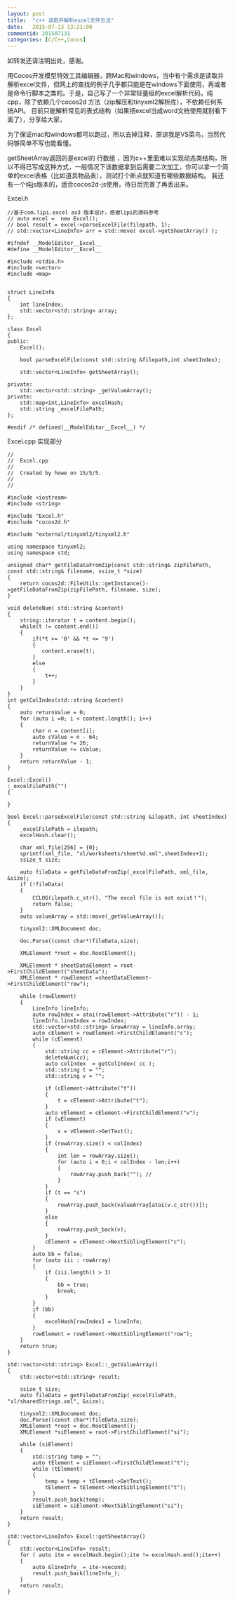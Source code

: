 ```yaml
---
layout: post
title:  "c++ 读取并解析excel文件方法"
date:   2015-07-13 13:21:00
commentid: 201507131
categories: [C/C++,Cocos]
---
```


如转发还请注明出处，感谢。

用Cocos开发模型特效工具编辑器，跨Mac和windows，当中有个需求是读取并解析excel文件，但网上的查找的例子几乎都只能是在windows下面使用，再或者是命令行脚本之类的。于是，自己写了一个非常轻量级的excel解析代码，纯cpp，除了依赖几个cocos2d 方法（zip解压和tinyxml2解析库），不依赖任何系统API。  目前只能解析常见的表式结构（如果把excel当成word文档使用就别看下面了），分享给大家，

为了保证mac和windows都可以跑过，所以去掉注释，原谅我是VS菜鸟，当然代码够简单不写也能看懂。


getSheetArray返回的是excel的 行数组 ，因为c++里面难以实现动态类结构，所以不得已写成这种方式，一般情况下该数据拿到后需要二次加工，你可以拿一个简单的excel表格（比如道具物品表），测试打个断点就知道有哪些数据结构。 我还有一个纯js版本的，适合cocos2d-js使用，待日后完善了再丢出来。


Excel.h

    //基于com.lipi.excel as3 版本设计，感谢lipi的源码参考
    // auto excel =  new Excel();
    // bool result = excel->parseExcelFile(filepath, 1);
    // std::vector<LineInfo> arr = std::move( excel->getSheetArray() );

	#ifndef __ModelEditor__Excel__
	#define __ModelEditor__Excel__
	
	#include <stdio.h>
	#include <vector>
	#include <map>
	
	
	struct LineInfo
	{
	    int lineIndex;
	    std::vector<std::string> array;
	};
	
	class Excel
	{
	public:
	    Excel();
	    
	    bool parseExcelFile(const std::string &filepath,int sheetIndex);
	    
	    std::vector<LineInfo> getSheetArray();
	    
	private:
	    std::vector<std::string> _getValueArray();
	private:
	    std::map<int,LineInfo> excelHash;
	    std::string _excelFilePath;
	};
	
	#endif /* defined(__ModelEditor__Excel__) */
	 
	
Excel.cpp 实现部分
	
	//
	//  Excel.cpp
	//
	//  Created by howe on 15/5/5.
	//  
	//
	
	#include <iostream>
	#include <string>
	
	#include "Excel.h"
	#include "cocos2d.h"
	
	#include "external/tinyxml2/tinyxml2.h"
	
	using namespace tinyxml2;
	using namespace std;
	
	unsigned char* getFileDataFromZip(const std::string& zipFilePath, const std::string& filename, ssize_t *size)
	{
	    return cocos2d::FileUtils::getInstance()->getFileDataFromZip(zipFilePath, filename, size);
	}
	
	void deleteNum( std::string &content)
	{
	    string::iterator t = content.begin();
	    while(t != content.end())
	    {
	        if(*t >= '0' && *t <= '9')
	        {
	           content.erase(t);
	        }
	        else
	        {
	            t++;
	        }
	    }
	}
	int getColIndex(std::string &content)
	{
	    auto returnValue = 0;
	    for (auto i =0; i < content.length(); i++)
	    {
	        char n = content[i];
	        auto cValue = n - 64;
	        returnValue *= 26;
	        returnValue += cValue;
	    }
	    return returnValue - 1;
	}
	
	Excel::Excel()
	:_excelFilePath("")
	{
	    
	}
	
	bool Excel::parseExcelFile(const std::string &ilepath, int sheetIndex)
	{
	    _excelFilePath = ilepath;
	    excelHash.clear();
	    
	    char xml_file[256] = {0};
	    sprintf(xml_file, "xl/worksheets/sheet%d.xml",sheetIndex+1);
	    ssize_t size;
	    
	    auto fileData = getFileDataFromZip(_excelFilePath, xml_file, &size);
	    if (!fileData)
	    {
	        CCLOG(ilepath.c_str(), "The excel file is not exist！");
	        return false;
	    }
	    auto valueArray = std::move(_getValueArray());
	
	    tinyxml2::XMLDocument doc;
	
	    doc.Parse((const char*)fileData,size);
	    
	    XMLElement *root = doc.RootElement();
	    
	    XMLElement * sheetDataElement = root->FirstChildElement("sheetData");
	    XMLElement * rowElement =sheetDataElement->FirstChildElement("row");
	    
	    while (rowElement)
	    {
	        LineInfo lineInfo;
	        auto rowIndex = atoi(rowElement->Attribute("r")) - 1;
	        lineInfo.lineIndex = rowIndex;
	        std::vector<std::string> &rowArray = lineInfo.array;
	        auto cElement = rowElement->FirstChildElement("c");
	        while (cElement)
	        {
	            std::string cc = cElement->Attribute("r");
	            deleteNum(cc);
	            auto colIndex  = getColIndex( cc );
	            std::string t = "";
	            std::string v = "";
	
	            if (cElement->Attribute("t"))
	            {
	                t = cElement->Attribute("t");
	            }
	            auto vElement = cElement->FirstChildElement("v");
	            if (vElement)
	            {
	                v = vElement->GetText();
	            }
	            if (rowArray.size() < colIndex)
	            {
	                int len = rowArray.size();
	                for (auto i = 0;i < colIndex - len;i++)
	                {
	                    rowArray.push_back(""); //
	                }
	            }
	            if (t == "s")
	            {
	                rowArray.push_back(valueArray[atoi(v.c_str())]);
	            }
	            else
	            {
	                rowArray.push_back(v);
	            }
	            cElement = cElement->NextSiblingElement("c");
	        }
	        auto bb = false;
	        for (auto iii : rowArray)
	        {
	            if (iii.length() > 1)
	            {
	                bb = true;
	                break;
	            }
	        }
	        if (bb)
	        {
	            excelHash[rowIndex] = lineInfo;
	        }
	        rowElement = rowElement->NextSiblingElement("row");
	    }
	    return true;
	}
	
	std::vector<std::string> Excel::_getValueArray()
	{
	    std::vector<std::string> result;
	    
	    ssize_t size;
	    auto fileData = getFileDataFromZip(_excelFilePath,  "xl/sharedStrings.xml", &size);
		    
	    tinyxml2::XMLDocument doc;
	    doc.Parse((const char*)fileData,size);
	    XMLElement *root = doc.RootElement();
	    XMLElement *siElement = root->FirstChildElement("si");
	    
	    while (siElement)
	    {
	        std::string temp = "";
	        auto tElement = siElement->FirstChildElement("t");
	        while (tElement)
	        {
	            temp = temp + tElement->GetText();
	            tElement = tElement->NextSiblingElement("t");
	        }
	        result.push_back(temp);
	        siElement = siElement->NextSiblingElement("si");
	    }
	    return result;
	}
	
	std::vector<LineInfo> Excel::getSheetArray()
	{
	    std::vector<LineInfo> result;
	    for ( auto ite = excelHash.begin();ite != excelHash.end();ite++)
	    {
	        auto &lineInfo_ = ite->second;
	        result.push_back(lineInfo_);
	    }
	    return result;
	}
